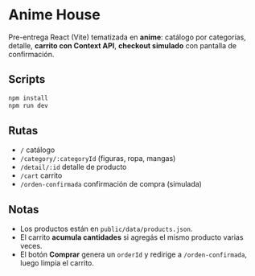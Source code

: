 # Anime House

Pre-entrega React (Vite) tematizada en **anime**: catálogo por categorías, detalle, **carrito con Context API**, **checkout simulado** con pantalla de confirmación.

## Scripts
```bash
npm install
npm run dev
```

## Rutas
- `/` catálogo
- `/category/:categoryId` (figuras, ropa, mangas)
- `/detail/:id` detalle de producto
- `/cart` carrito
- `/orden-confirmada` confirmación de compra (simulada)

## Notas
- Los productos están en `public/data/products.json`.
- El carrito **acumula cantidades** si agregás el mismo producto varias veces.
- El botón **Comprar** genera un `orderId` y redirige a `/orden-confirmada`, luego limpia el carrito.
